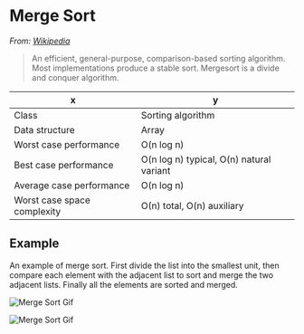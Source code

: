 # Merge Sort

*From: [Wikipedia](https://en.wikipedia.org/wiki/Merge_sort)*

> An efficient, general-purpose, comparison-based sorting algorithm. Most implementations produce a stable sort. Mergesort is a divide and conquer algorithm.



| x                           | y                                        |
|-----------------------------|------------------------------------------|
| Class                       | Sorting algorithm                        |
| Data structure              | Array                                    |
| Worst case performance      | O(n log n)                               |
| Best case performance       | O(n log n) typical, O(n) natural variant |
| Average case performance    | O(n log n)                               |
| Worst case space complexity | О(n) total, O(n) auxiliary               |


## Example


An example of merge sort. First divide the list into the smallest unit, then compare each element with the adjacent list to sort and merge the two adjacent lists. Finally all the elements are sorted and merged.

![Merge Sort Gif](https://upload.wikimedia.org/wikipedia/commons/c/cc/Merge-sort-example-300px.gif)

![Merge Sort Gif](https://upload.wikimedia.org/wikipedia/commons/c/c5/Merge_sort_animation2.gif)
